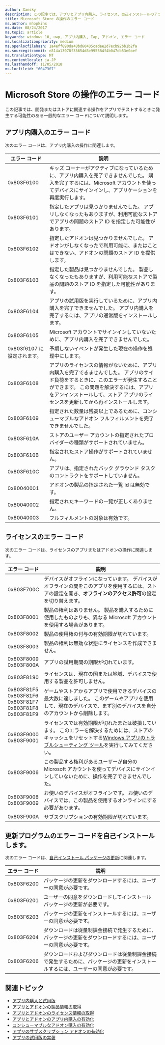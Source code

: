 ```yaml
---
author: Xansky
description: この記事では、アプリとアプリ内購入、ライセンス、自己インストールのアプリの更新プログラムなどのアドオンのストアの操作の一般的なエラー コードについて説明します。
title: Microsoft Store の操作のエラー コード
ms.author: mhopkins
ms.date: 08/24/2017
ms.topic: article
keywords: windows 10, uwp, アプリ内購入, Iap, アドオン, エラー コード
ms.localizationpriority: medium
ms.openlocfilehash: 1a4eff890da48bd60405cadee2d7ecb92bb1b2fa
ms.sourcegitcommit: e814a13978f33654d8e995584f4b047cb53e0aef
ms.translationtype: MT
ms.contentlocale: ja-JP
ms.lasthandoff: 11/05/2018
ms.locfileid: "6047307"
---
```

# <a name="error-codes-for-store-operations"></a>Microsoft Store の操作のエラー コード

<!-- confirm whether symbolic names are defined for app developers, or do they just handle direct error code values -->

この記事では、開発またはストアに関連する操作をアプリでテストするときに発生する可能性のある一般的なエラー コードについて説明します。

## <a name="in-app-purchase-error-codes"></a>アプリ内購入のエラー コード

次のエラー コードは、アプリ内購入の操作に関連します。

|  エラー コード  |  説明  |
|--------------|---------------|
| 0x803F6100   | キッズ コーナーがアクティブになっているために、アプリ内購入を完了できませんでした。 購入を完了するには、Microsoft アカウントを使ってデバイスにサインインし、アプリケーションを再度実行します。               |
| 0x803F6101   | 指定したアプリは見つかりませんでした。 アプリしなくなったもありますが、利用可能なストアでアプリの問題のストア ID を指定した可能性があります。     |
| 0x803F6102   | 指定したアドオンは見つかりませんでした。 アドオンがしなくなったで利用可能に、またはことはできない、アドオンの問題のストア ID を提供します。                                               |
| 0x803F6103   | 指定した製品は見つかりませんでした。 製品しなくなったもありますが、利用可能なストアで製品の問題のストア ID を指定した可能性があります。                                          |
| 0x803F6104   | アプリの試用版を実行しているために、アプリ内購入を完了できませんでした。 アプリ内購入を完了するには、アプリの通常版をインストールします。               |
| 0x803F6105   | Microsoft アカウントでサインインしていないために、アプリ内購入を完了できませんでした。                                              |
| 0x803f6107 に設定されます。   | 予期しないイベントが発生した現在の操作を処理中にします。                                             |
| 0x803F6108   | アプリのライセンスの情報がないために、アプリ内購入を完了できませんでした。 アプリのサイド負荷をするときに、このエラーが発生することができます。 この問題を解決するには、アプリをアンインストールして、ストア アプリのライセンスを更新してから再インストールします。                                          |
| 0x803F6109   | 指定された数量は残高以上であるために、コンシューマブルなアドオン フルフィルメントを完了できませんでした。        |
| 0x803F610A   | ストアのユーザー アカウントの指定されたプロバイダーの種類がサポートされていません。                                            |
| 0x803F610B   | 指定されたストア操作がサポートされていません。                                             |
| 0x803F610C   | アプリは、指定されたバック グラウンド タスクのコントラクトをサポートしていません。                                             |
| 0x80040001   | アドオンの製品の指定された一覧 Id は無効です。                        |
| 0x80040002   | 指定されたキーワードの一覧が正しくありません。                   |
| 0x80040003   | フルフィルメントの対象は有効です。                       |

## <a name="licensing-error-codes"></a>ライセンスのエラー コード

次のエラー コードは、ライセンスのアプリまたはアドオンの操作に関連します。

|  エラー コード  |  説明  |
|--------------|---------------|
| 0x803F700C   | デバイスがオフラインになっています。 デバイスがオフラインの間をこのアプリを使用するには、ストアの設定を開き、**オフラインのアクセス許可**の設定を切り替えます。            |
| 0x803F8001   | 製品の権利はありません。 製品を購入するために使用したものよりも、異なる Microsoft アカウントを使用する場合があります。           |
| 0x803F8002   | 製品の使用権の付与の有効期限が切れています。           |
| 0x803F8003   | 製品の権利は無効な状態にライセンスを作成できません。   |
| 0x803F8009<br/>0x803F800A   | アプリの試用期間の期限が切れています。   |
| 0x803F8190   |  ライセンスは、現在の国または地域、デバイスで使用する製品を許可しません。  |
| 0x803F81F5<br/>0x803F81F6<br/>0x803F81F7<br/>0x803F81F8<br/>0x803F81F9   |  ゲームやストアからアプリで使用できるデバイスの最大数に達しました。 このゲームやアプリを使用して、現在のデバイスで、まず別のデバイスを自分のアカウントから削除します。  |
| 0x803F9000<br/>0x803F9001    |  ライセンスでは有効期限が切れたまたは破損しています。 このエラーを解決するためには、ストアのキャッシュをリセットする[Windows アプリのトラブルシューティング ツール](https://support.microsoft.com/help/4027498/windows-run-the-troubleshooter-for-windows-apps)を実行してみてください。     |
| 0x803F9006    |  この製品する権利があるユーザーが自分の Microsoft アカウントを使ってデバイスにサインインしていないために、操作を完了できませんでした。            |
| 0x803F9008<br/>0x803F9009    |  お使いのデバイスがオフラインです。 お使いのデバイスでは、この製品を使用するオンラインにする必要があります。            |
| 0x803F900A    |  サブスクリプションの有効期限が切れています。            |


## <a name="self-install-update-error-codes"></a>更新プログラムのエラー コードを自己インストールします。

次のエラー コードは、[自己インストール パッケージの更新](../packaging/self-install-package-updates.md)に関連します。

|  エラー コード  |  説明  |
|--------------|---------------|
| 0x803F6200   | パッケージの更新をダウンロードするには、ユーザーの同意が必要です。               |
| 0x803F6201   | ユーザーの同意をダウンロードしてインストール パッケージの更新が必要です。                                                  |
| 0x803F6203   | パッケージの更新をインストールするには、ユーザーの同意が必要です。                                         |
| 0x803F6204   | ダウンロードは従量制課金接続で発生するために、パッケージの更新をダウンロードするには、ユーザーの同意が必要です。                                             |
| 0x803F6206   | ダウンロードおよびダウンロードは従量制課金接続で発生するために、パッケージの更新をインストールするには、ユーザーの同意が必要です。     |


## <a name="related-topics"></a>関連トピック

* [アプリ内購入と試用版](in-app-purchases-and-trials.md)
* [アプリとアドオンの製品情報の取得](get-product-info-for-apps-and-add-ons.md)
* [アプリとアドオンのライセンス情報の取得](get-license-info-for-apps-and-add-ons.md)
* [アプリとアドオンのアプリ内購入の有効化](enable-in-app-purchases-of-apps-and-add-ons.md)
* [コンシューマブルなアドオン購入の有効化](enable-consumable-add-on-purchases.md)
* [アプリのサブスクリプション アドオンの有効化](enable-subscription-add-ons-for-your-app.md)
* [アプリの試用版の実装](implement-a-trial-version-of-your-app.md)
